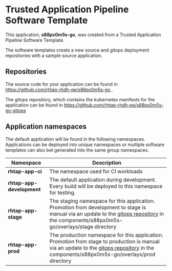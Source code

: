 # Trusted Application Pipeline Software Template

This application, **s88px0m5s-go**, was created from a Trusted Application Pipeline Software Template.

The software templates create a new source and gitops deployment repositories with a sample source application. 

## Repositories

The source code for your application can be found in [https://github.com/rhtap-rhdh-qe/s88px0m5s-go ](https://github.com/rhtap-rhdh-qe/s88px0m5s-go ).
 
The gitops repository, which contains the kubernetes manifests for the application can be found in 
[https://github.com/rhtap-rhdh-qe/s88px0m5s-go-gitops ](https://github.com/rhtap-rhdh-qe/s88px0m5s-go-gitops ) 

## Application namespaces 

The default application will be found in the following namespaces. Applications can be deployed into unique namespaces or multiple software templates can also bet generated into the same group namespaces.  

|  Namespace   |  Description   |  
| -------- | -------- |
| **rhtap-app-ci** | The namespace used for CI workloads |
| **rhtap-app-development** | The default application during development. Every build will be deployed to this namespace for testing. |
| **rhtap-app-stage** | The staging namespace for this application. Promotion from development to stage is manual via an update to the [gitops repository](https://github.com/rhtap-rhdh-qe/s88px0m5s-go-gitops ) in the components/s88px0m5s-go/overlays/stage directory |
| **rhtap-app-prod** | The production namespace for this application. Promotion from stage to production is manual via an update to the [gitops repository](https://github.com/rhtap-rhdh-qe/s88px0m5s-go-gitops ) in the components/s88px0m5s-go/overlays/prod directory |